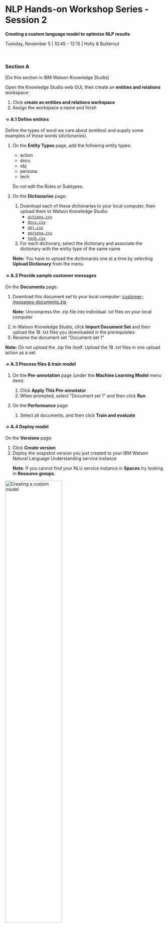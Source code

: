 # NLP Hands-on Workshop Series - Session 2

**Creating a custom language model to optimize NLP results**

Tuesday, November 5 | 10:45 - 12:15 | Holly & Butternut

<p>&nbsp;</p>


### Section A
\[Do this section in IBM Watson Knowledge Studio]

Open the Knowledge Studio web GUI, then create an <b>entities and relations</b> workspace:

<ol>
<li>Click <b>create an entities and relations workspace</b></li>
<li>Assign the workspace a name and finish</li>
</ol>

#### &rarr; A.1 Define entities
Define the types of word we care about (_entities_) and supply some examples of those words (_dictionaries_).

<ol>
<!-- step -->
<li><p>On the <b>Entity Types</b> page, add the following entity types:</p>
<ul>
<li>action</li>
<li>docs</li>
<li>obj</li>
<li>persona</li>
<li>tech</li>
</ul>
<p>Do not edit the Roles or Subtypes.</p>
</li>
<!-- Step -->
<li><p>On the <b>Dictionaries</b> page:</p>
<ol>
<li>Download each of these dictionaries to your local computer, then upload them to Watson Knowledge Studio:
<ul>
<li><a href="https://github.com/spackows/CASCON-2019_NLP-workshops/blob/master/custom-language-model/dictionaries/action.csv"><code>actions.csv</code></a></li>
<li><a href="https://github.com/spackows/CASCON-2019_NLP-workshops/blob/master/custom-language-model/dictionaries/docs.csv"><code>docs.csv</code></a></li>
<li><a href="https://github.com/spackows/CASCON-2019_NLP-workshops/blob/master/custom-language-model/dictionaries/obj.csv"><code>obj.csv</code></a></li>
<li><a href="https://github.com/spackows/CASCON-2019_NLP-workshops/blob/master/custom-language-model/dictionaries/persona.csv"><code>persona.csv</code></a></li>
<li><a href="https://github.com/spackows/CASCON-2019_NLP-workshops/blob/master/custom-language-model/dictionaries/tech.csv"><code>tech.csv</code></a></li>
</ul></li>
<li>For each dictionary, select the dictionary and associate the dictionary with the entity type of the same name</li>
</ol>
<p><b>Note:</b> You have to upload the dictionaries one at a time by selecting <b>Upload Dictionary</b> from the menu.</p>
</li>
</ol>

#### &rarr; A.2 Provide sample customer messages
On the <b>Documents</b> page:
<ol>
<li><p>Download this document set to your local computer: <a href="https://github.com/spackows/CASCON-2019_NLP-workshops/blob/master/custom-language-model/document-set/customer-messages-documents.zip">customer-messages-documents.zip</a></p>
<p><b>Note:</b> Uncompress the .zip file into individual .txt files on your local computer</p></li>
<li>In Watson Knowledge Studio, click <b>Import Document Set</b> and then upload the 18 .txt files you downloaded in the prerequisites</li>
<li>Rename the document set "Document set 1"</li>
</ol>

<b>Note:</b> Do not upload the .zip file itself.  Upload the 18 .txt files in one upload action as a set.

#### &rarr; A.3 Process files & train model
<ol>
<!-- Step -->
<li><p>On the <b>Pre-annotation</b> page (under the <b>Machine Learning Model</b> menu  item):</p>
<ol>
<li>Click <b>Apply This Pre-annotator</b></li>
<li>When prompted, select "Document set 1" and then click <b>Run</b></li>
</ol>
</li>
<!-- Step -->
<li><p>On the <b>Performance</b> page:</p>
<ol>
<!-- <li>Click <b>Train and evaluate</b></li> -->
<li>Select all documents, and then click <b>Train and evaluate</b></li>
</ol>
</li>
</ol>

#### &rarr; A.4 Deploy model
<p>On the <b>Versions</b> page:</p>
<ol>
<li>Click <b>Create version</b></li>
<li>Deploy the snapshot version you just created to your IBM Watson Natural Language Understanding service instance
<p><b>Note</b>: If you cannot find your NLU service instance in <b>Spaces</b> try looking in <b>Resource groups</b>.</p></li>
</ol>

<img src="images/dictionaries-03.png" alt="Creating a custom model" width="60%"/>
  
<p>&nbsp;</p>


### Section B
\[Do this section in IBM Watson Studio]

Create a project in Watson Studio from the sample project.

<ol>
<!-- step -->
<li>
<p>Download this sample project to your local computer:<br/>
<a href="https://github.com/spackows/CASCON-2019_NLP-workshops/raw/master/sample-projects/CASCON-2019-NLP-Workshop-2-Tuesday.zip">CASCON-2019-NLP-Workshop-2-Tuesday.zip</a></p>
</li>
<!-- step -->
<li>
<p>In Watson Studio, create a new project "from a sample or file":</p>
<ol>
<li>Upload the sample project .zip file</li>
<li>Give the project a name</li>
<li>If you don't already have Cloud Object Storage set up, follow the prompts to create an instance of Cloud Object Storage for the project</li>
<li>Click <b>Create</b></li>
</ol>
</li>
</ol>

<img src="images/proj.png" alt="Creating a project from a file" width="60%"/>

**Demo video**<br/>
[Create project from sample](https://youtu.be/UWGZPVKFk1o)

<p>&nbsp;</p>


### Section C
Analyze customer questions and comments a notebook.

<ol>
<!-- step -->
<li>
<p>On the <b>Assets</b> page of your project, open the notebook named "3-Custom-language-model" in edit mode by clicking the pencil ( <img src="images/pencil.png" /> ) beside the notebook</p>
</li>
<!-- step -->
<li>
<p>Add the NLU service apikey:</p>
<ol>
<li>From the <b>Services</b> menu in Watson Studio, right-click "Watson Services" and then open the link in a new browser tab</li>
<li>In the new Watson services tab, from the <b>Action</b> menu beside the Natural Language Understanding instance, select "Manage in IBM Cloud"</li>
<li>In the service details page that opens, click <b>Service credentials</b>, then expand credentials to view them, and then copy the apikey</li>
</ol>
</li>
<!-- step -->
<li>
<p>Specify the custom model ID:</p>
<ol>
<li>On the <b>Versions</b> page in your Knowledge Studio workspace, expand the <b>Deployed Models</b> list</li>
<li>Copy the <b>Model ID</b></li>
</ol>
</li>
<!-- step -->
<li>
<p>Run the <code>code</code> cells in the notebook <b>in order, starting at the top</b>.</p>
<ol>
<li>Import sample customer messages</li>
<li>Analyze sample customer messages: default model & custom model</li>
</ol>
</li>
</ol>

<img src="images/notebook.png" alt="Notebook" width="90%"/>

<p>&nbsp;</p>


### Section D

Normalize results.

<ol>
<!-- step -->
<li>
<p>On the <b>Assets</b> page of your project, open the notebook named "4-Normalize-custom-model-results" in edit mode by clicking the pencil ( <img src="images/pencil.png" /> ) beside the notebook</p>
</li>
<!-- step -->
<li>
<p>Run the <code>code</code> cells in the notebook <b>in order, starting at the top.</p>
</li>
</ol>

<img src="images/normalized.png" alt="Normalizing results" width="60%"/>

<p>&nbsp;</p>


### Section E

Visualize normalized results.

<ol>
<!-- step -->
<li>
<p>On the <b>Assets</b> page of your project, open the notebook named "5-Visualize-custom-model-results" in edit mode by clicking the pencil ( <img src="images/pencil.png" /> ) beside the notebook</p>
</li>
<!-- step -->
<li>
<p>Run the <code>code</code> cells in the notebook <b>in order, starting at the top.</p>
</li>
</ol>

<img src="images/actions-compare.png" alt="Visualize normalized results" width="60%"/>

<p>&nbsp;</p>


### Bonus: Section F \[Optional]

Cluster messages using extracted entities.

<ol>
<!-- step -->
<li>
<p>On the <b>Assets</b> page of your project, open the notebook named "5-Visualize-custom-model-results" in edit mode by clicking the pencil ( <img src="images/pencil.png" /> ) beside the notebook</p>
</li>
<!-- step -->
<li>
<p>Run the <code>code</code> cells in the notebook <b>in order, starting at the top.</p>
</li>
</ol>

<img src="images/cluster.png" alt="Visualize normalized results" width="300px"/>

<p>&nbsp;</p>


